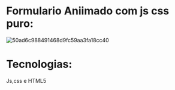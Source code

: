 ﻿# Formulario Aniimado com js css puro:

![50ad6c988491468d9fc59aa3fa18cc40](https://user-images.githubusercontent.com/63961258/110391974-02075380-8047-11eb-9fd9-9fb801dd9d79.gif)

# Tecnologias:
Js,css e HTML5


